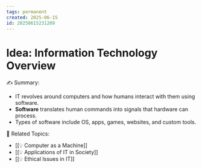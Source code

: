 ```yaml
---
tags: permanent
created: 2025-06-15
id: 20250615231209
---
```


# Idea: Information Technology Overview

✍ Summary:
- IT revolves around computers and how humans interact with them using software.
- **Software** translates human commands into signals that hardware can process.
- Types of software include OS, apps, games, websites, and custom tools.

👀 Related Topics:
- [[💡 Computer as a Machine]]
- [[💡 Applications of IT in Society]]
- [[💡 Ethical Issues in IT]]
